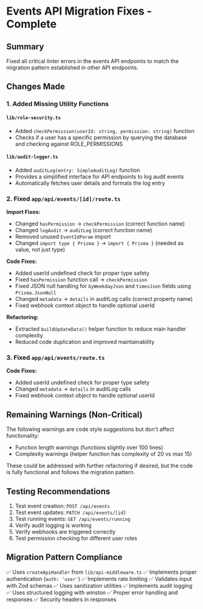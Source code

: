 # Events API Migration Fixes - Complete

## Summary

Fixed all critical linter errors in the events API endpoints to match the migration pattern established in other API endpoints.

## Changes Made

### 1. Added Missing Utility Functions

#### `lib/role-security.ts`

- Added `checkPermission(userId: string, permission: string)` function
- Checks if a user has a specific permission by querying the database and checking against ROLE_PERMISSIONS

#### `lib/audit-logger.ts`

- Added `auditLog(entry: SimpleAuditLog)` function
- Provides a simplified interface for API endpoints to log audit events
- Automatically fetches user details and formats the log entry

### 2. Fixed `app/api/events/[id]/route.ts`

**Import Fixes:**

- Changed `hasPermission` → `checkPermission` (correct function name)
- Changed `logAudit` → `auditLog` (correct function name)
- Removed unused `EventIdParam` import
- Changed `import type { Prisma }` → `import { Prisma }` (needed as value, not just type)

**Code Fixes:**

- Added userId undefined check for proper type safety
- Fixed `hasPermission` function call → `checkPermission`
- Fixed JSON null handling for `byWeekdayJson` and `timesJson` fields using `Prisma.JsonNull`
- Changed `metadata` → `details` in auditLog calls (correct property name)
- Fixed webhook context object to handle optional userId

**Refactoring:**

- Extracted `buildUpdateData()` helper function to reduce main handler complexity
- Reduced code duplication and improved maintainability

### 3. Fixed `app/api/events/route.ts`

**Code Fixes:**

- Added userId undefined check for proper type safety
- Changed `metadata` → `details` in auditLog calls
- Fixed webhook context object to handle optional userId

## Remaining Warnings (Non-Critical)

The following warnings are code style suggestions but don't affect functionality:

- Function length warnings (functions slightly over 100 lines)
- Complexity warnings (helper function has complexity of 20 vs max 15)

These could be addressed with further refactoring if desired, but the code is fully functional and follows the migration pattern.

## Testing Recommendations

1. Test event creation: `POST /api/events`
2. Test event updates: `PATCH /api/events/[id]`
3. Test running events: `GET /api/events/running`
4. Verify audit logging is working
5. Verify webhooks are triggered correctly
6. Test permission checking for different user roles

## Migration Pattern Compliance

✅ Uses `createApiHandler` from `lib/api-middleware.ts`
✅ Implements proper authentication (`auth: 'user'`)
✅ Implements rate limiting
✅ Validates input with Zod schemas
✅ Uses sanitization utilities
✅ Implements audit logging
✅ Uses structured logging with winston
✅ Proper error handling and responses
✅ Security headers in responses